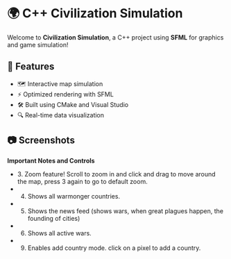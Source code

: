 # 🌍 C++ Civilization Simulation

Welcome to **Civilization Simulation**, a C++ project using **SFML** for graphics and game simulation!

## 🚀 Features

- 🗺️ Interactive map simulation
- ⚡ Optimized rendering with SFML
- 🛠️ Built using CMake and Visual Studio
- 🔍 Real-time data visualization

## 📷 Screenshots

**Important Notes and Controls**
- 3\. Zoom feature! Scroll to zoom in and click and drag to move around the map, press 3 again to go to default zoom.
- 4. Shows all warmonger countries.
- 5. Shows the news feed (shows wars, when great plagues happen, the founding of cities)
- 6. Shows all active wars.
- 9. Enables add country mode. click on a pixel to add a country.

